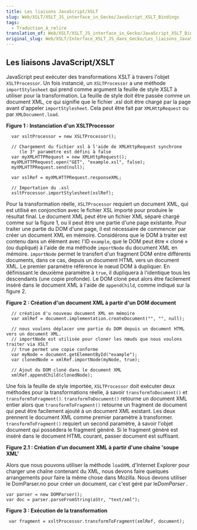 ```yaml
---
title: Les liaisons JavaScript/XSLT
slug: Web/XSLT/XSLT_JS_interface_in_Gecko/JavaScript_XSLT_Bindings
tags:
  - Traduction_à_relire
translation_of: Web/XSLT/XSLT_JS_interface_in_Gecko/JavaScript_XSLT_Bindings
original_slug: Web/XSLT/Interface_XSLT_JS_dans_Gecko/Les_liaisons_JavaScript_XSLT
---
```

## Les liaisons JavaScript/XSLT

JavaScript peut exécuter des transformations XSLT à travers l'objet `XSLTProcessor`. Un fois instancié, un `XSLTProcessor` a une méthode `importStylesheet` qui prend comme argument la feuille de style XSLT à utiliser pour la transformation. La feuille de style doit être passée comme un document XML, ce qui signifie que le fichier .xsl doit être chargé par la page avant d'appeler `importStylesheet`. Cela peut être fait par `XMLHttpRequest` ou par `XMLDocument.load`.

**Figure 1&nbsp;: Instanciation d'un XSLTProcessor**

      var xsltProcessor = new XSLTProcessor();

      // Chargement du fichier xsl à l'aide de XMLHttpRequest synchrone
         (le 3° paramètre est défini à false
      var myXMLHTTPRequest = new XMLHttpRequest();
      myXMLHTTPRequest.open("GET", "example.xsl", false);
      myXMLHTTPRequest.send(null);

      var xslRef = myXMLHTTPRequest.responseXML;

      // Importation du .xsl
      xsltProcessor.importStylesheet(xslRef);

Pour la transformation réelle, `XSLTProcessor` requiert un document XML, qui est utilisé en conjonction avec le fichier XSL importé pour produire le résultat final. Le document XML peut être un fichier XML séparé chargé comme sur la figure 1, ou il peut être une partie d'une page existante. Pour traiter une partie du DOM d'une page, il est nécessaire de commencer par créer un document XML en mémoire. Considérons que le DOM à traiter est contenu dans un élément avec l'ID `example`, que le DOM peut être «&nbsp;cloné&nbsp;» (ou dupliqué) à l'aide de ma méthode `importNode` du document XML en mémoire. `importNode` permet le transfert d'un fragment DOM entre différents documents, dans ce cas, depuis un document HTML vers un document XML. Le premier paramètre référence le nœud DOM à dupliquer. En définissant le deuxième paramètre à `true`, il dupliquera à l'identique tous les descendants (une copie profonde). Le DOM cloné peut alors être facilement inséré dans le document XML à l'aide de `appendChild`, comme indiqué sur la figure 2.

**Figure 2&nbsp;: Création d'un document XML à partir d'un DOM document**

      // création d'u nouveau document XML en mémoire
      var xmlRef = document.implementation.createDocument("", "", null);

      // nous voulons déplacer une partie du DOM depuis un document HTML vers un document XML.
      // importNode est utilisée pour cloner les nœuds que nous voulons traiter via XSLT
      // true permet une copie conforme
      var myNode = document.getElementById("example");
      var clonedNode = xmlRef.importNode(myNode, true);

      // Ajout du DOM cloné dans le document XML
      xmlRef.appendChild(clonedNode);

Une fois la feuille de style importée, `XSLTProcessor` doit exécuter deux méthodes pour la transformations réelle, à savoir `transformToDocument()` et `transformToFragment()`. `transformToDocument()` retourne un document XML entier alors que `transformToFragment()` retourne un fragment de document qui peut être facilement ajouté à un document XML existant. Les deux prennent le document XML comme premier paramètre à transformer. `transformToFragment()` requiert un second paramètre, à savoir l'objet document qui possédera le fragment généré. Si le fragment généré est inséré dans le document HTML courant, passer document est suffisant.

**Figure 2.1&nbsp;: Création d'un document XML à partir d'une chaîne 'soupe XML'**

Alors que nous pouvons utiliser la méthode `loadXML` d'Internet Explorer pour charger une chaîne contenant du XML, nous devons faire quelques arrangements pour faire la même chose dans Mozilla. Nous devons utiliser le DomParser.no pour créer un document, car c'est géré par le*DomParser* .

    var parser = new DOMParser();
    var doc = parser.parseFromString(aStr, "text/xml");

**Figure 3&nbsp;: Exécution de la transformation**

     var fragment = xsltProcessor.transformToFragment(xmlRef, document);
